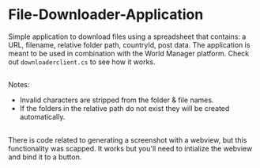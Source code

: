 # File-Downloader-Application
Simple application to download files using a spreadsheet that contains: a URL, filename, relative folder path, countryId, post data.
The application is meant to be used in combination with the World Manager platform.
Check out `downloaderclient.cs` to see how it works.

##
Notes:
- Invalid characters are stripped from the folder & file names.
- If the folders in the relative path do not exist they will be created automatically.

##
There is code related to generating a screenshot with a webview, but this functionality was scapped.
It works but you'll need to intialize the webview and bind it to a button.

